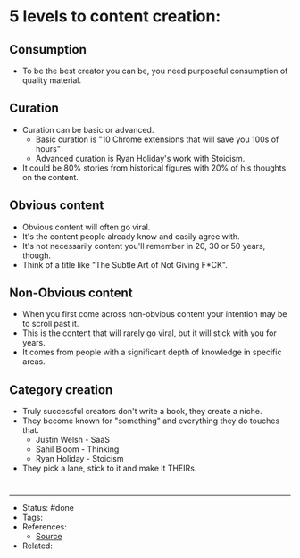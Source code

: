 # 5 levels to content creation:

## Consumption
- To be the best creator you can be, you need purposeful consumption of quality material.

## Curation
- Curation can be basic or advanced.
	- Basic curation is "10 Chrome extensions that will save you 100s of hours"
	- Advanced curation is Ryan Holiday's work with Stoicism.
- It could be 80% stories from historical figures with 20% of his thoughts on the content.

## Obvious content
- Obvious content will often go viral.
- It's the content people already know and easily agree with.
- It's not necessarily content you'll remember in 20, 30 or 50 years, though.
- Think of a title like "The Subtle Art of Not Giving F\*CK".

## Non-Obvious content
- When you first come across non-obvious content your intention may be to scroll past it.
- This is the content that will rarely go viral, but it will stick with you for years.
- It comes from people with a significant depth of knowledge in specific areas.

## Category creation
- Truly successful creators don't write a book, they create a niche.
- They become known for "something" and everything they do touches that.
	- Justin Welsh - SaaS
	- Sahil Bloom - Thinking
	- Ryan Holiday - Stoicism
- They pick a lane, stick to it and make it THEIRs.

#
---
- Status: #done
- Tags:
- References:
	- [Source](https://twitter.com/IAmClintMurphy/status/1592518648530444291)
- Related:
